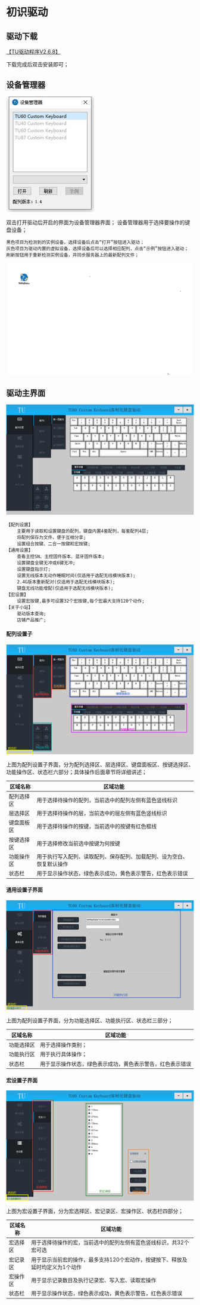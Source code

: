 # 初识驱动

## 驱动下载

[【TU驱动程序V2.6.8】](https://tuusermanual.oss-cn-beijing.aliyuncs.com/Driver/TuKeyboardDriverSetup_2_6_8.exe)

下载完成后双击安装即可；


## 设备管理器

![设备管理器](img/DevManager.jpg)

双击打开驱动后开启的界面为设备管理器界面；
设备管理器用于选择要操作的键盘设备；
	
	黑色项目为检测到的实例设备，选择设备后点击“打开”按钮进入驱动；
	灰色项目为驱动内置的虚拟设备，选择设备后可以选择相应配列，点击“示例”按钮进入驱动；
	刷新按钮用于重新检测实例设备，并同步服务器上的最新配列文件；


![设备管理器](img/DevManager.gif)

## 驱动主界面

![驱动主界面](img/Driver.jpg)

	【配列设置】
		主要用于读取和设置键盘的配列，键盘内置4套配列，每套配列4层;		
		将配列保存为文件，便于互相分享;
		设置组合按键、二合一按键和宏按键;
	【通用设置】
		查看主控SN、主控固件版本、蓝牙固件版本;
		设置键盘全键无冲或6键无冲;
		设置键盘指示灯;		
		设置无线版本无动作睡眠时间(仅适用于选配无线模块版本);
		2.4G版本重新配对(仅适用于选配无线模块版本);
		键盘无线功能增配(仅适用于选配无线模块版本);
	【宏设置】
		设置宏按键,最多可设置32个宏按键,每个宏最大支持120个动作;
	【关于小站】
		驱动版本查询;
		店铺产品推广;

#### 配列设置子
![配列设置子界面](img/KeymapBound.png)



上图为配列设置子界面，分为配列选择区、层选择区、键盘面板区、按键选择区、功能操作区、状态栏六部分；具体操作后面章节将详细讲述；

|区域名称|区域功能|
| ------ | ------ |
| 配列选择区 | 用于选择待操作的配列，当前选中的配列左侧有蓝色竖线标识 |
| 层选择区 | 用于选择待操作的层，当前选中的层左侧有蓝色竖线标识 |
| 键盘面板区 | 用于选择待操作的按键，当前选中的按键有红色框线 |
| 按键选择区 | 用于选择修改当前选中按键为何按键 |
| 功能操作区 | 用于执行写入配列、读取配列、保存配列、加载配列、设为空白、恢复默认操作 |
| 状态栏 | 用于显示操作状态，绿色表示成功，黄色表示警告，红色表示错误 |

#### 通用设置子界面
![通用设置子界面](img/GeneralBound.png)



上图为配列设置子界面，分为功能选择区、功能执行区、状态栏三部分；

|区域名称|区域功能|
| ------ | ------ |
| 功能选择区 | 用于选择操作类别； |
| 功能执行区 | 用于执行具体操作； |
| 状态栏 | 用于显示操作状态，绿色表示成功，黄色表示警告，红色表示错误 |

#### 宏设置子界面
![宏设置子界面](img/MacroBound.png)



上图为宏设置子界面，分为宏选择区、宏记录区、宏操作区、状态栏四部分；

|区域名称|区域功能|
| ------ | ------ |
| 宏选择区 | 用于选择待操作的宏，当前选中的配列左侧有蓝色竖线标识，共32个宏可选 |
| 宏记录区 | 用于显示当前宏的操作，最多支持120个宏动作，按键按下、释放及延时均定义为1个动作 |
| 宏操作区 | 用于显示记录数目及执行记录宏、写入宏、读取宏操作 |
| 状态栏 | 用于显示操作状态，绿色表示成功，黄色表示警告，红色表示错误 |











